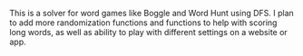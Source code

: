 This is a solver for word games like Boggle and Word Hunt using DFS. I plan to add more randomization functions and functions to help with scoring long words, as well as ability to play with different settings on a website or app.
